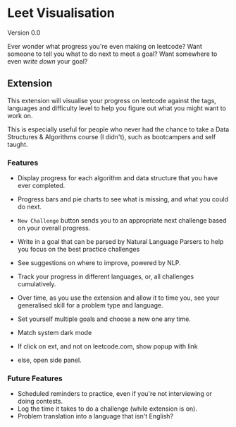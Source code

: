 # Leet Visualisation
Version 0.0

Ever wonder what progress you're even making on leetcode? Want someone to tell you what to do next to meet a goal? Want somewhere to even _write down_ your goal?

## Extension
This extension will visualise your progress on leetcode against the tags, languages and difficulty level to help you figure out what you might want to work on.

This is especially useful for people who never had the chance to take a Data Structures & Algorithms course (I didn't), such as bootcampers and self taught.

### Features
* Display progress for each algorithm and data structure that you have ever completed.
* Progress bars and pie charts to see what is missing, and what you could do next.
* `New Challenge` button sends you to an appropriate next challenge based on your overall progress.
* Write in a goal that can be parsed by Natural Language Parsers to help you focus on the best practice challenges
* See suggestions on where to improve, powered by NLP.
* Track your progress in different languages, or, all challenges cumulatively. 
* Over time, as you use the extension and allow it to time you, see your generalised skill for a problem type and language.
* Set yourself multiple goals and choose a new one any time.
* Match system dark mode

* If click on ext, and not on leetcode.com, show popup with link
* else, open side panel.

### Future Features
* Scheduled reminders to practice, even if you're not interviewing or doing contests.
* Log the time it takes to do a challenge (while extension is on).
* Problem translation into a language that isn't English?

